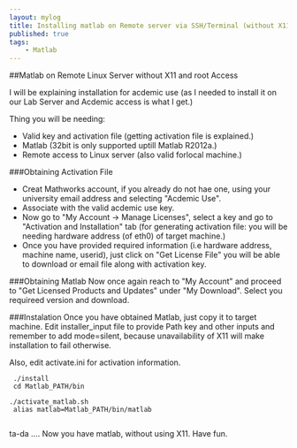 ```yaml
---
layout: mylog
title: Installing matlab on Remote server via SSH/Terminal (without X11)
published: true
tags:
    - Matlab
---
```


##Matlab on Remote Linux Server without X11 and root Access

I will be explaining installation for acdemic use (as I needed to install it on our Lab Server and Acdemic access is what I get.)

Thing you will be needing:

- Valid key and activation file (getting activation file is explained.)
- Matlab (32bit is only supported uptill Matlab R2012a.)
- Remote access to Linux server (also valid forlocal machine.)

###Obtaining Activation File

- Creat Mathworks account, if you already do not hae one, using your university email address and selecting "Acdemic Use".
- Associate with the valid acdemic use key.
- Now go to "My Account -> Manage Licenses", select a key and go to "Activation and Installation" tab (for generating activation file: you will be needing hardware address (of eth0) of target machine.)
- Once you have provided required information (i.e hardware address, machine name, userid), just click on "Get License File" you will be able to download or email file  along with activation key.

###Obtaining Matlab
Now once again reach to "My Account" and proceed to "Get Licensed Products and Updates" under "My Download". Select you requireed version and download. 

###Instalation
Once you have obtained Matlab, just copy it to target machine. 
Edit installer_input file to provide Path key and other inputs and remember to add mode=silent, because unavailability of X11 will make installation to fail otherwise.

Also, edit activate.ini for activation information.

<code> ./install <br/>
cd Matlab_PATH/bin<br/>
./activate_matlab.sh<br/>
alias matlab=Matlab_PATH/bin/matlab<br/>
</code>

ta-da .... Now you have matlab, without using X11. Have fun.

